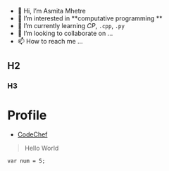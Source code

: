 - 👋 Hi, I’m Asmita Mhetre
- 👀 I’m interested in **computative programming **
- 🌱 I’m currently learning *CP*, `.cpp`, `.py`
- 💞️ I’m looking to collaborate on ...
- 📫 How to reach me ...

## H2
### H3

# Profile

- [CodeChef](https://www.codechef.com/users/asmita_20)

> Hello World

```
var num = 5;
```

<!---
ASMITA3183/ASMITA3183 is a ✨ special ✨ repository because its `README.md` (this file) appears on your GitHub profile.
You can click the Preview link to take a look at your changes.
--->
